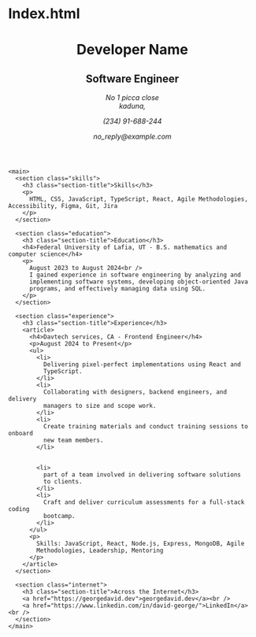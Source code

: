 # Index.html
<!DOCTYPE html>
<html lang="en">
  <head>
    <meta charset="UTF-8" />
    <meta name="viewport" content="width=device-width, initial-scale=1.0" />
    <title>George David - Software Engineer</title>
    <!-- SEO Meta Tags -->
    <meta name="description" content="Single Page CV of George David, a Software Engineer." />
    <meta name="keywords" content="Frontend Developer, HTML, CSS, JavaScript, Resume, Web Development" />
    <meta name="author" content="George David" />
    <!-- Open Graph Meta Tags -->
    <meta property="og:title" content="George David- Software Engineer" />
    <meta property="og:description" content="Single Page CV of George David, a Software Engineer." />
    <meta property="og:image" content="[https://res.cloudinary.com/duidrgg1k/image/upload/v1725421776/male-technologist_n0fbey.](https://roadmap.sh/projects/single-page-cv.png" />
    <meta property="og:type" content="website" />
    <meta property="og:url" content="https://georgedavid.dev" />
    <!-- Favicon -->
    <link rel="icon" href="https://georgedavid.dev/favicon.ico" type="image/x-icon" />
  </head>

  <body>
    <header>
      <h1>Developer Name</h1>
      <h2>Software Engineer</h2>
      <div class="contact-info">
        <address>
          No 1 picca close<br />
          kaduna, 
          <p>(234) 91-688-244</p>
          <p>no_reply@example.com</p>
        </address>
      </div>
    </header>

    <main>
      <section class="skills">
        <h3 class="section-title">Skills</h3>
        <p>
          HTML, CSS, JavaScript, TypeScript, React, Agile Methodologies, Accessibility, Figma, Git, Jira
        </p>
      </section>

      <section class="education">
        <h3 class="section-title">Education</h3>
        <h4>Federal University of Lafia, UT - B.S. mathematics and computer science</h4>
        <p>
          August 2023 to August 2024<br />
          I gained experience in software engineering by analyzing and
          implementing software systems, developing object-oriented Java
          programs, and effectively managing data using SQL.
        </p>
      </section>

      <section class="experience">
        <h3 class="section-title">Experience</h3>
        <article>
          <h4>Davtech services, CA - Frontend Engineer</h4>
          <p>August 2024 to Present</p>
          <ul>
            <li>
              Delivering pixel-perfect implementations using React and
              TypeScript.
            </li>
            <li>
              Collaborating with designers, backend engineers, and delivery
              managers to size and scope work.
            </li>
            <li>
              Create training materials and conduct training sessions to onboard
              new team members.
            </li>

          
            <li>
              part of a team involved in delivering software solutions
              to clients.
            </li>
            <li>
              Craft and deliver curriculum assessments for a full-stack coding
              bootcamp.
            </li>
          </ul>
          <p>
            Skills: JavaScript, React, Node.js, Express, MongoDB, Agile
            Methodologies, Leadership, Mentoring
          </p>
        </article>
      </section>

      <section class="internet">
        <h3 class="section-title">Across the Internet</h3>
        <a href="https://georgedavid.dev">georgedavid.dev</a><br />
        <a href="https://www.linkedin.com/in/david-george/">LinkedIn</a><br />
      </section>
    </main>
  </body>
</html>
